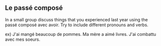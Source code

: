 ## **Le passé composé**

In a small group discuss things that you experienced last year using the passé composé avec avoir. Try to include different pronouns and verbs.

ex) J'ai mangé beaucoup de pommes. Ma mère a aimé livres. J'ai combattu avec mes soeurs. 
